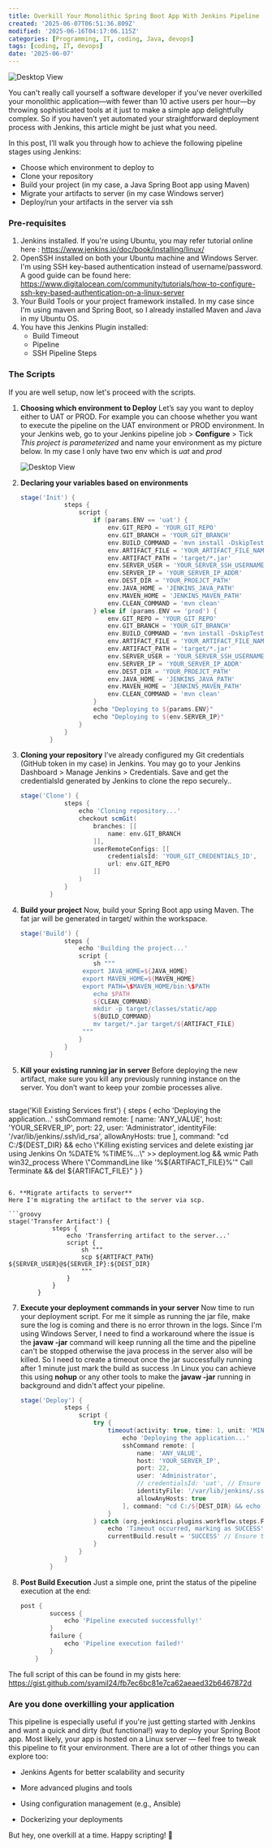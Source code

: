 ```yaml
---
title: Overkill Your Monolithic Spring Boot App With Jenkins Pipeline
created: '2025-06-07T06:51:36.809Z'
modified: '2025-06-16T04:17:06.115Z'
categories: [Programming, IT, coding, Java, devops]
tags: [coding, IT, devops]
date: '2025-06-07'
---
```


![Desktop View](/assets/jenkins/image1.jpg)


You can't really call yourself a software developer if you've never overkilled your monolithic application—with fewer than 10 active users per hour—by throwing sophisticated tools at it just to make a simple app delightfully complex.
So if you haven’t yet automated your straightforward deployment process with Jenkins, this article might be just what you need.

In this post, I’ll walk you through how to achieve the following pipeline stages using Jenkins:

- Choose which environment to deploy to
- Clone your repository
- Build your project (in my case, a Java Spring Boot app using Maven)
- Migrate your artifacts to server (in my case Windows server)
- Deploy/run your artifacts in the server via ssh

### Pre-requisites

1. Jenkins installed. If you're using Ubuntu, you may refer tutorial online here : <https://www.jenkins.io/doc/book/installing/linux/>
2. OpenSSH installed on both your Ubuntu machine and Windows Server. I'm using SSH key-based authentication instead of username/password.
   A good guide can be found here: <https://www.digitalocean.com/community/tutorials/how-to-configure-ssh-key-based-authentication-on-a-linux-server>
3. Your Build Tools or your project framework installed. In my case since I'm using maven and Spring Boot, so I already installed Maven and Java in my Ubuntu OS.
4. You have this Jenkins Plugin installed:
   - Build Timeout
   - Pipeline
   - SSH Pipeline Steps

### The Scripts

If you are well setup, now let's proceed with the scripts.

1. **Choosing which environment to Deploy**
   Let’s say you want to deploy either to UAT or PROD.
   For example you can choose whether you want to execute the pipeline on the UAT environment or PROD environment.
   In your Jenkins web, go to your Jenkins pipeline job > **Configure** > Tick *This project is parameterized* and name your environment as my picture below. In my case I only have two env which is *uat* and *prod*

   ![Desktop View](/assets/jenkins/image2.jpg)

2. **Declaring your variables based on environments**

   ```groovy
   stage('Init') {
               steps {
                   script {
                       if (params.ENV == 'uat') {
                           env.GIT_REPO = 'YOUR_GIT_REPO'
                           env.GIT_BRANCH = 'YOUR_GIT_BRANCH'
                           env.BUILD_COMMAND = 'mvn install -DskipTests'
                           env.ARTIFACT_FILE = 'YOUR_ARTIFACT_FILE_NAME'
                           env.ARTIFACT_PATH = 'target/*.jar'
                           env.SERVER_USER = 'YOUR_SERVER_SSH_USERNAME'
                           env.SERVER_IP = 'YOUR_SERVER_IP_ADDR'
                           env.DEST_DIR = 'YOUR_PROEJCT_PATH'
                           env.JAVA_HOME = 'JENKINS_JAVA_PATH'
                           env.MAVEN_HOME = 'JENKINS_MAVEN_PATH'
                           env.CLEAN_COMMAND = 'mvn clean'
                       } else if (params.ENV == 'prod') {
                           env.GIT_REPO = 'YOUR_GIT_REPO'
                           env.GIT_BRANCH = 'YOUR_GIT_BRANCH'
                           env.BUILD_COMMAND = 'mvn install -DskipTests'
                           env.ARTIFACT_FILE = 'YOUR_ARTIFACT_FILE_NAME'
                           env.ARTIFACT_PATH = 'target/*.jar'
                           env.SERVER_USER = 'YOUR_SERVER_SSH_USERNAME'
                           env.SERVER_IP = 'YOUR_SERVER_IP_ADDR'
                           env.DEST_DIR = 'YOUR_PROEJCT_PATH'
                           env.JAVA_HOME = 'JENKINS_JAVA_PATH'
                           env.MAVEN_HOME = 'JENKINS_MAVEN_PATH'
                           env.CLEAN_COMMAND = 'mvn clean'
                       }
                       echo "Deploying to ${params.ENV}"
                       echo "Deploying to ${env.SERVER_IP}"
                   }
               }
           }
   ```

3. **Cloning your repository**
   I’ve already configured my Git credentials (GitHub token in my case) in Jenkins. You may go to your Jenkins Dashboard > Manage Jenkins > Credentials. Save and get the credentialsId generated by Jenkins to clone the repo securely..

   ```groovy
   stage('Clone') {
               steps {
                   echo 'Cloning repository...'
                   checkout scmGit(
                       branches: [[
                           name: env.GIT_BRANCH
                       ]],
                       userRemoteConfigs: [[
                           credentialsId: 'YOUR_GIT_CREDENTIALS_ID',
                           url: env.GIT_REPO
                       ]]
                   )
               }
           }
   ```

4. **Build your project**
   Now, build your Spring Boot app using Maven. The fat jar will be generated in target/ within the workspace.

   ```groovy
   stage('Build') {
               steps {
                   echo 'Building the project...'
                   script {
                       sh """
                    export JAVA_HOME=${JAVA_HOME}
                    export MAVEN_HOME=${MAVEN_HOME}
                    export PATH=\$MAVEN_HOME/bin:\$PATH
                       echo $PATH
                       ${CLEAN_COMMAND}
                       mkdir -p target/classes/static/app
                       ${BUILD_COMMAND}
                       mv target/*.jar target/${ARTIFACT_FILE}
                    """
                   }
               }
           }
   ```

5. **Kill your existing running jar in server**
   Before deploying the new artifact, make sure you kill any previously running instance on the server. You don’t want to keep your zombie processes alive.


   ```groovy
stage('Kill Existing Services first') {
            steps {
                echo 'Deploying the application...'
                sshCommand remote: [
                    name: 'ANY_VALUE',
                    host: 'YOUR_SERVER_IP',
                    port: 22,
                    user: 'Administrator',
                    identityFile: '/var/lib/jenkins/.ssh/id_rsa',
                    allowAnyHosts: true
                ], command: "cd C:/${DEST_DIR} && echo \"Killing existing services and delete existing jar using Jenkins On %DATE% %TIME%...\" >> deployment.log && wmic Path win32_process Where \"CommandLine like '%${ARTIFACT_FILE}%'\" Call Terminate && del ${ARTIFACT_FILE}"
            }
        }
   ```

6. **Migrate artifacts to server**
   Here I'm migrating the artifact to the server via scp.

   ```groovy
   stage('Transfer Artifact') {
               steps {
                   echo 'Transferring artifact to the server...'
                   script {
                       sh """
                       scp ${ARTIFACT_PATH} ${SERVER_USER}@${SERVER_IP}:${DEST_DIR}
                       """
                   }
               }
           }
   ```

7. **Execute your deployment commands in your server**
   Now time to run your deployment script. For me it simple as running the jar file, make sure the log is coming and there is no error thrown in the logs. Since I'm using Windows Server, I need to find a workaround where the issue is the **javaw -jar** command will keep running all the time and the pipeline can't be stopped otherwise the java process in the server also will be killed. So I need to create a timeout once the jar successfully running after 1 minute just mark the build as success .In Linux you can achieve this using **nohup** or any other tools to make the **javaw -jar** running in background and didn't affect your pipeline.

   ```groovy
   stage('Deploy') {
               steps {
                   script {
                       try {
                           timeout(activity: true, time: 1, unit: 'MINUTES') {
                               echo 'Deploying the application...'
                               sshCommand remote: [
                                   name: 'ANY_VALUE',
                                   host: 'YOUR_SERVER_IP',
                                   port: 22,
                                   user: 'Administrator',
                                   // credentialsId: 'uat', // Ensure this matches your Jenkins credentials ID
                                   identityFile: '/var/lib/jenkins/.ssh/id_rsa',
                                   allowAnyHosts: true
                               ], command: "cd C:/${DEST_DIR} && echo \"New Deployment Using Jenkins On %DATE% %TIME%...\" >> deployment.log && javaw -jar ${ARTIFACT_FILE} > NUL 2>&1"
                           }
                       } catch (org.jenkinsci.plugins.workflow.steps.FlowInterruptedException e) {
                           echo 'Timeout occurred, marking as SUCCESS'
                           currentBuild.result = 'SUCCESS' // Ensure the build is marked as success
                       }
                   }
               }
           }
   ```

8. **Post Build Execution**
   Just a simple one, print the status of the pipeline execution at the end:

   ```groovy
   post {
           success {
               echo 'Pipeline executed successfully!'
           }
           failure {
               echo 'Pipeline execution failed!'
           }
       }
   ```

The full script of this can be found in my gists here: <https://gist.github.com/syamil24/fb7ec6bc81e7ca62aeaed32b6467872d>

### Are you done overkilling your application

This pipeline is especially useful if you're just getting started with Jenkins and want a quick and dirty (but functional!) way to deploy your Spring Boot app. Most likely, your app is hosted on a Linux server — feel free to tweak this pipeline to fit your environment. There are a lot of other things you can explore too:

- Jenkins Agents for better scalability and security

- More advanced plugins and tools

- Using configuration management (e.g., Ansible)

- Dockerizing your deployments

But hey, one overkill at a time. Happy scripting! 🚀